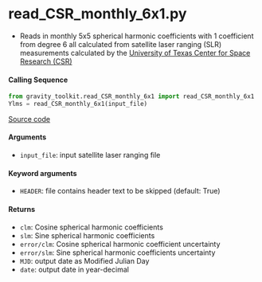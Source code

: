 read_CSR_monthly_6x1.py
=======================

- Reads in monthly 5x5 spherical harmonic coefficients with 1 coefficient from degree 6 all calculated from satellite laser ranging (SLR) measurements calculated by the [University of Texas Center for Space Research (CSR)](https://doi.org/10.1029/2010JB000850)

#### Calling Sequence
```python
from gravity_toolkit.read_CSR_monthly_6x1 import read_CSR_monthly_6x1
Ylms = read_CSR_monthly_6x1(input_file)
```
[Source code](https://github.com/tsutterley/read-GRACE-harmonics/blob/main/gravity_toolkit/read_CSR_monthly_6x1.py)

#### Arguments
- `input_file`: input satellite laser ranging file

#### Keyword arguments
- `HEADER`: file contains header text to be skipped (default: True)

#### Returns
- `clm`: Cosine spherical harmonic coefficients
- `slm`: Sine spherical harmonic coefficients
- `error/clm`: Cosine spherical harmonic coefficient uncertainty
- `error/slm`: Sine spherical harmonic coefficients uncertainty
- `MJD`: output date as Modified Julian Day
- `date`: output date in year-decimal
